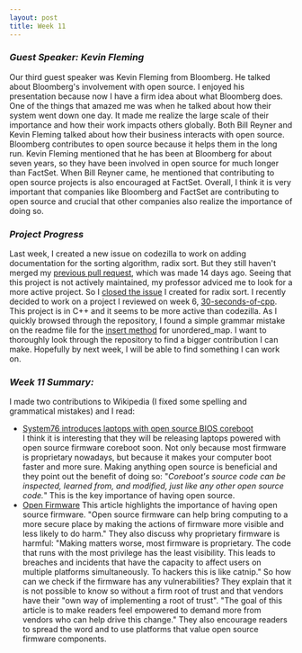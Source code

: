 ```yaml
---
layout: post
title: Week 11
---
```

### **_Guest Speaker: Kevin Fleming_**  
Our third guest speaker was Kevin Fleming from Bloomberg. He talked about Bloomberg's involvement with open source. I enjoyed his presentation because now I have a firm idea about what Bloomberg does. One of the things that amazed me was when he talked about how their system went down one day. It made me realize the large scale of their importance and how their work impacts others globally. 
Both Bill Reyner and Kevin Fleming talked about how their business interacts with open source. Bloomberg contributes to open source because it helps them in the long run. Kevin Fleming mentioned that he has been at Bloomberg for about seven years, so they have been involved in open source for much longer than FactSet. When Bill Reyner came, he mentioned that contributing to open source projects is also encouraged at FactSet. Overall, I think it is very important that companies like Bloomberg and FactSet are contributing to open source and crucial that other companies also realize the importance of doing so.  

### **_Project Progress_**    
Last week, I created a new issue on codezilla to work on adding documentation for the sorting algorithm, radix sort. But they still haven't merged my [previous pull request](https://github.com/Asiatik/codezilla/pull/465), which was made 14 days ago. Seeing that this project is not actively maintained, my professor adviced me to look for a more active project. So I [closed the issue](https://github.com/Asiatik/codezilla/issues/466) I created for radix sort. I recently decided to work on a project I reviewed on week 6, [30-seconds-of-cpp](https://github.com/Bhupesh-V/30-seconds-of-cpp). This project is in C++ and it seems to be more active than codezilla. As I quickly browsed through the repository, I found a simple grammar mistake on the readme file for the [insert method](https://github.com/Bhupesh-V/30-seconds-of-cpp/blob/master/unordered_map/insert.md) for unordered_map. I want to thoroughly look through the repository to find a bigger contribution I can make. Hopefully by next week, I will be able to find something I can work on.   
### **_Week 11 Summary:_**  
I made two contributions to Wikipedia (I fixed some spelling and grammatical mistakes) and I read:  
* [System76 introduces laptops with open source BIOS coreboot](https://opensource.com/article/19/11/coreboot-system76-laptops?utm_campaign=intrel)  
I think it is interesting that they will be releasing laptops powered with open source firmware coreboot soon. Not only because most firmware is proprietary nowadays, but because it makes your computer boot faster and more sure. Making anything open source is beneficial and they point out the benefit of doing so: "_Coreboot's source code can be inspected, learned from, and modified, just like any other open source code._" This is the key importance of having open source.  
* [Open Firmware](https://cacm.acm.org/magazines/2019/10/239673-open-source-firmware/fulltext)
This article highlights the importance of having open source firmware. "Open source firmware can help bring computing to a more secure place by making the actions of firmware more visible and less likely to do harm." They also discuss why proprietary firmware is harmful: "Making matters worse, most firmware is proprietary. The code that runs with the most privilege has the least visibility. This leads to breaches and incidents that have the capacity to affect users on multiple platforms simultaneously. To hackers this is like catnip." So how can we check if the firmware has any vulnerabilities? They explain that it is not possible to know so without a firm root of trust and that vendors have their "own way of implementing a root of trust". "The goal of this article is to make readers feel empowered to demand more from vendors who can help drive this change." They also encourage readers to spread the word and to use platforms that value open source firmware components.  
 
